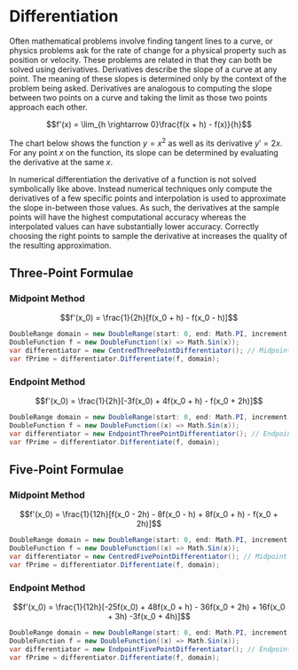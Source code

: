 # Differentiation
Often mathematical problems involve finding tangent lines to a curve, or physics problems ask for the rate of change for a physical property such as position or velocity. These problems are related in that they can both be solved using derivatives. Derivatives describe the slope of a curve at any point. The meaning of these slopes is determined only by the context of the problem being asked. Derivatives are analogous to computing the slope between two points on a curve and taking the limit as those two points approach each other.

```math
f'(x) = \lim_{h \rightarrow 0}\frac{f(x + h) - f(x)}{h}
```

The chart below shows the function $`y = x^{2}`$ as well as its derivative $`y' = 2x`$. For any point $`x`$ on the function, its slope can be determined by evaluating the derivative at the same $`x`$.

<canvas id="c1"></canvas>

In numerical differentiation the derivative of a function is not solved symbolically like above. Instead numerical techniques only compute the derivatives of a few specific points and interpolation is used to approximate the slope in-between those values. As such, the derivatives at the sample points will have the highest computational accuracy whereas the interpolated values can have substantially lower accuracy. Correctly choosing the right points to sample the derivative at increases the quality of the resulting approximation. 

## Three-Point Formulae

### Midpoint Method
```math
f'(x_0) = \frac{1}{2h}[f(x_0 + h) - f(x_0 - h)]
```

```cs
DoubleRange domain = new DoubleRange(start: 0, end: Math.PI, increment: 0.01);
DoubleFunction f = new DoubleFunction((x) => Math.Sin(x));
var differentiator = new CentredThreePointDifferentiator(); // Midpoint method
var fPrime = differentiator.Differentiate(f, domain);
```

### Endpoint Method
```math
f'(x_0) = \frac{1}{2h}[-3f(x_0) + 4f(x_0 + h) - f(x_0 + 2h)]
```

```cs
DoubleRange domain = new DoubleRange(start: 0, end: Math.PI, increment: 0.01);
DoubleFunction f = new DoubleFunction((x) => Math.Sin(x));
var differentiator = new EndpointThreePointDifferentiator(); // Endpoint method
var fPrime = differentiator.Differentiate(f, domain);
```

## Five-Point Formulae

### Midpoint Method
```math
f'(x_0) = \frac{1}{12h}[f(x_0 - 2h) - 8f(x_0 - h) + 8f(x_0 + h) - f(x_0 + 2h)]
```

```cs
DoubleRange domain = new DoubleRange(start: 0, end: Math.PI, increment: 0.01);
DoubleFunction f = new DoubleFunction((x) => Math.Sin(x));
var differentiator = new CentredFivePointDifferentiator(); // Midpoint method
var fPrime = differentiator.Differentiate(f, domain);
```

### Endpoint Method
```math
f'(x_0) = \frac{1}{12h}[-25f(x_0) + 48f(x_0 + h) - 36f(x_0 + 2h) + 16f(x_0 + 3h) -3f(x_0 + 4h)]
```

```cs
DoubleRange domain = new DoubleRange(start: 0, end: Math.PI, increment: 0.01);
DoubleFunction f = new DoubleFunction((x) => Math.Sin(x));
var differentiator = new EndpointFivePointDifferentiator(); // Endpoint method
var fPrime = differentiator.Differentiate(f, domain);
```

<script src="https://cdn.jsdelivr.net/npm/chart.js@2.9.3/dist/Chart.min.js"></script>
<script src="c1.js"></script>